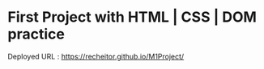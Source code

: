 # First Project with HTML | CSS | DOM practice  

Deployed URL : https://recheitor.github.io/M1Project/
